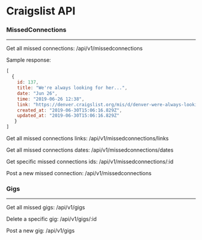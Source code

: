 # Craigslist API

### MissedConnections
---
Get all missed connections:
/api/v1/missedconnections

Sample response:
```javascript
[
  {
    id: 137,
    title: "We're always looking for her...",
    date: "Jun 26",
    time: "2019-06-26 12:38",
    link: "https://denver.craigslist.org/mis/d/denver-were-always-looking-for-her/6920983101.html",
    created_at: "2019-06-30T15:06:16.829Z",
    updated_at: "2019-06-30T15:06:16.829Z"
   }
]
```

Get all missed connections links:
/api/v1/missedconnections/links

Get all missed connections dates:
/api/v1/missedconnections/dates

Get specific missed connections ids:
/api/v1/missedconnections/:id

Post a new missed connection:
/api/v1/missedconnections

### Gigs
---
Get all missed gigs:
/api/v1/gigs

Delete a specific gig:
/api/v1/gigs/:id

Post a new gig:
/api/v1/gigs

